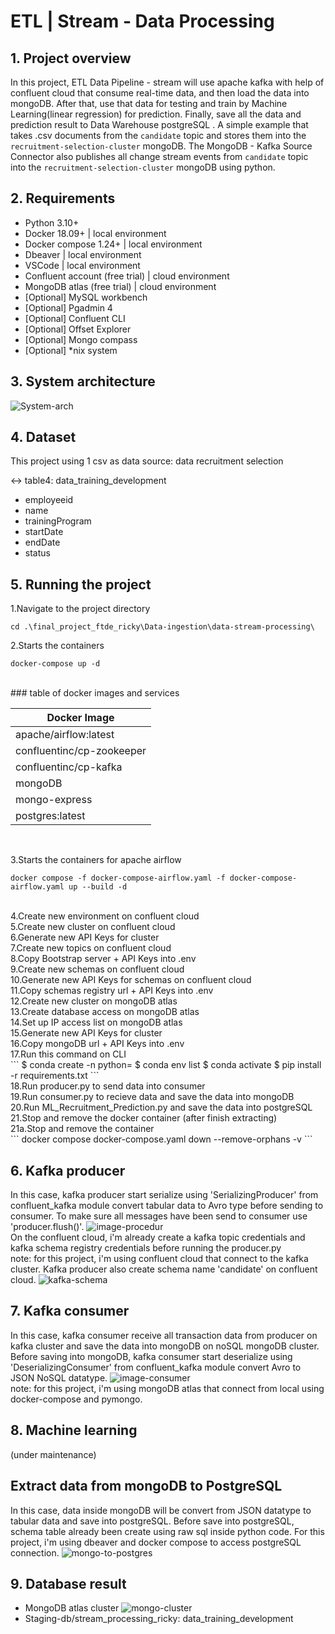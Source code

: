 # ETL | Stream - Data Processing

## 1. Project overview
In this project, ETL Data Pipeline - stream will use apache kafka with help of confluent cloud that consume real-time data, and then load the data into mongoDB.
After that, use that data for testing and train by Machine Learning(linear regression) for prediction.
Finally, save all the data and prediction result to Data Warehouse postgreSQL .
A simple example that takes .csv documents from the `candidate` topic and stores them into the `recruitment-selection-cluster` mongoDB.
The MongoDB - Kafka Source Connector also publishes all change stream events from `candidate` topic into the `recruitment-selection-cluster` mongoDB using python.

## 2. Requirements
  - Python 3.10+
  - Docker 18.09+ | local environment
  - Docker compose 1.24+ | local environment
  - Dbeaver | local environment
  - VSCode | local environment
  - Confluent account (free trial) | cloud environment
  - MongoDB atlas (free trial) | cloud environment
  - [Optional] MySQL workbench
  - [Optional] Pgadmin 4
  - [Optional] Confluent CLI
  - [Optional] Offset Explorer
  - [Optional] Mongo compass
  - [Optional] *nix system

## 3. System architecture
![System-arch](https://github.com/vnobets7/final_project_ftde_ricky/blob/main/Data-ingestion/data-stream-processing/images/Stream-processing-dataflow.PNG)

## 4. Dataset
This project using 1 csv as data source: data recruitment selection 

<-> table4: data_training_development
- employeeid
- name
- trainingProgram
- startDate
- endDate
- status

## 5. Running the project
1.Navigate to the project directory
```
cd .\final_project_ftde_ricky\Data-ingestion\data-stream-processing\
```	
2.Starts the containers
```
docker-compose up -d
```
<br>
### table of docker images and services

| Docker Image               | 
|----------------------------|
| apache/airflow:latest      |
| confluentinc/cp-zookeeper  |
| confluentinc/cp-kafka      |
| mongoDB                    |
| mongo-express              |
| postgres:latest            |

<br>

3.Starts the containers for apache airflow
```
docker compose -f docker-compose-airflow.yaml -f docker-compose-airflow.yaml up --build -d
```
<br>
4.Create new environment on confluent cloud
<br>
5.Create new cluster on confluent cloud
<br>
6.Generate new API Keys for cluster
<br>
7.Create new topics on confluent cloud
<br>
8.Copy Bootstrap server + API Keys into .env
<br>
9.Create new schemas on confluent cloud
<br>
10.Generate new API Keys for schemas on confluent cloud
<br>
11.Copy schemas registry url + API Keys into .env
<br>
12.Create new cluster on mongoDB atlas
<br>
13.Create database access on mongoDB atlas
<br>
14.Set up IP access list on mongoDB atlas
<br>
15.Generate new API Keys for cluster
<br>
16.Copy mongoDB url + API Keys into .env
<br>
17.Run this command on CLI 
<br>
```
$ conda create -n <environment_name> python=<insert_version>
$ conda env list
$ conda activate <environment_name>
$ pip install -r requirements.txt
```
<br>
18.Run producer.py to send data into consumer
<br>
19.Run consumer.py to recieve data and save the data into mongoDB
<br>
20.Run ML_Recruitment_Prediction.py and save the data into postgreSQL
<br>
21.Stop and remove the docker container (after finish extracting)
<br>
21a.Stop and remove the container
<br>
```
docker compose docker-compose.yaml down --remove-orphans -v
```

## 6. Kafka producer
In this case, kafka producer start serialize using 'SerializingProducer' from confluent_kafka module convert tabular data to Avro type before sending to consumer.
To make sure all messages have been send to consumer use 'producer.flush()'.
![image-procedur](https://github.com/vnobets7/final_project_ftde_ricky/blob/main/Data-ingestion/data-stream-processing/images/SS-final-project-1.PNG)
<br>
On the confluent cloud, i'm already create a kafka topic credentials and kafka schema registry credentials before running the producer.py
<br>
note: for this project, i'm using confluent cloud that connect to the kafka cluster. Kafka producer also create schema name 'candidate' on confluent cloud.
![kafka-schema](https://github.com/vnobets7/final_project_ftde_ricky/blob/main/Data-ingestion/data-stream-processing/images/SS-final-project-3-1.PNG)

## 7. Kafka consumer
In this case, kafka consumer receive all transaction data from producer on kafka cluster and save the data into mongoDB on noSQL mongoDB cluster.
Before saving into mongoDB, kafka consumer start deserialize using 'DeserializingConsumer' from confluent_kafka module convert Avro to JSON NoSQL datatype.
![image-consumer](https://github.com/vnobets7/final_project_ftde_ricky/blob/main/Data-ingestion/data-stream-processing/images/SS-final-project-2-1.PNG)
<br>
note: for this project, i'm using mongoDB atlas that connect from local using docker-compose and pymongo.

## 8. Machine learning 
(under maintenance)

## Extract data from mongoDB to PostgreSQL
In this case, data inside mongoDB will be convert from JSON datatype to tabular data and save into postgreSQL.
Before save into postgreSQL, schema table already been create using raw sql inside python code.
For this project, i'm using dbeaver and docker compose to access postgreSQL connection.
![mongo-to-postgres](https://github.com/vnobets7/final_project_ftde_ricky/blob/main/Data-ingestion/data-stream-processing/images/SS-final-project-5.PNG)

## 9. Database result
- MongoDB atlas cluster
![mongo-cluster](https://github.com/vnobets7/final_project_ftde_ricky/blob/main/Data-ingestion/data-stream-processing/images/SS-final-project-4.PNG)
- Staging-db/stream_processing_ricky: data_training_development
